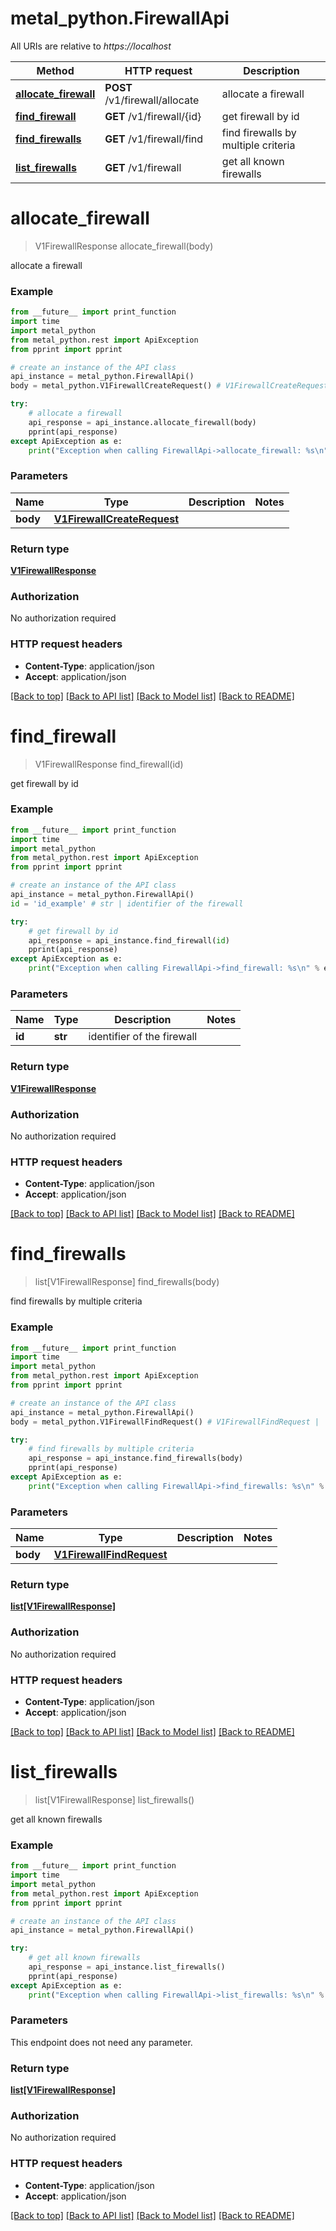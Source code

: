 # metal_python.FirewallApi

All URIs are relative to *https://localhost*

Method | HTTP request | Description
------------- | ------------- | -------------
[**allocate_firewall**](FirewallApi.md#allocate_firewall) | **POST** /v1/firewall/allocate | allocate a firewall
[**find_firewall**](FirewallApi.md#find_firewall) | **GET** /v1/firewall/{id} | get firewall by id
[**find_firewalls**](FirewallApi.md#find_firewalls) | **GET** /v1/firewall/find | find firewalls by multiple criteria
[**list_firewalls**](FirewallApi.md#list_firewalls) | **GET** /v1/firewall | get all known firewalls


# **allocate_firewall**
> V1FirewallResponse allocate_firewall(body)

allocate a firewall

### Example
```python
from __future__ import print_function
import time
import metal_python
from metal_python.rest import ApiException
from pprint import pprint

# create an instance of the API class
api_instance = metal_python.FirewallApi()
body = metal_python.V1FirewallCreateRequest() # V1FirewallCreateRequest | 

try:
    # allocate a firewall
    api_response = api_instance.allocate_firewall(body)
    pprint(api_response)
except ApiException as e:
    print("Exception when calling FirewallApi->allocate_firewall: %s\n" % e)
```

### Parameters

Name | Type | Description  | Notes
------------- | ------------- | ------------- | -------------
 **body** | [**V1FirewallCreateRequest**](V1FirewallCreateRequest.md)|  | 

### Return type

[**V1FirewallResponse**](V1FirewallResponse.md)

### Authorization

No authorization required

### HTTP request headers

 - **Content-Type**: application/json
 - **Accept**: application/json

[[Back to top]](#) [[Back to API list]](../README.md#documentation-for-api-endpoints) [[Back to Model list]](../README.md#documentation-for-models) [[Back to README]](../README.md)

# **find_firewall**
> V1FirewallResponse find_firewall(id)

get firewall by id

### Example
```python
from __future__ import print_function
import time
import metal_python
from metal_python.rest import ApiException
from pprint import pprint

# create an instance of the API class
api_instance = metal_python.FirewallApi()
id = 'id_example' # str | identifier of the firewall

try:
    # get firewall by id
    api_response = api_instance.find_firewall(id)
    pprint(api_response)
except ApiException as e:
    print("Exception when calling FirewallApi->find_firewall: %s\n" % e)
```

### Parameters

Name | Type | Description  | Notes
------------- | ------------- | ------------- | -------------
 **id** | **str**| identifier of the firewall | 

### Return type

[**V1FirewallResponse**](V1FirewallResponse.md)

### Authorization

No authorization required

### HTTP request headers

 - **Content-Type**: application/json
 - **Accept**: application/json

[[Back to top]](#) [[Back to API list]](../README.md#documentation-for-api-endpoints) [[Back to Model list]](../README.md#documentation-for-models) [[Back to README]](../README.md)

# **find_firewalls**
> list[V1FirewallResponse] find_firewalls(body)

find firewalls by multiple criteria

### Example
```python
from __future__ import print_function
import time
import metal_python
from metal_python.rest import ApiException
from pprint import pprint

# create an instance of the API class
api_instance = metal_python.FirewallApi()
body = metal_python.V1FirewallFindRequest() # V1FirewallFindRequest | 

try:
    # find firewalls by multiple criteria
    api_response = api_instance.find_firewalls(body)
    pprint(api_response)
except ApiException as e:
    print("Exception when calling FirewallApi->find_firewalls: %s\n" % e)
```

### Parameters

Name | Type | Description  | Notes
------------- | ------------- | ------------- | -------------
 **body** | [**V1FirewallFindRequest**](V1FirewallFindRequest.md)|  | 

### Return type

[**list[V1FirewallResponse]**](V1FirewallResponse.md)

### Authorization

No authorization required

### HTTP request headers

 - **Content-Type**: application/json
 - **Accept**: application/json

[[Back to top]](#) [[Back to API list]](../README.md#documentation-for-api-endpoints) [[Back to Model list]](../README.md#documentation-for-models) [[Back to README]](../README.md)

# **list_firewalls**
> list[V1FirewallResponse] list_firewalls()

get all known firewalls

### Example
```python
from __future__ import print_function
import time
import metal_python
from metal_python.rest import ApiException
from pprint import pprint

# create an instance of the API class
api_instance = metal_python.FirewallApi()

try:
    # get all known firewalls
    api_response = api_instance.list_firewalls()
    pprint(api_response)
except ApiException as e:
    print("Exception when calling FirewallApi->list_firewalls: %s\n" % e)
```

### Parameters
This endpoint does not need any parameter.

### Return type

[**list[V1FirewallResponse]**](V1FirewallResponse.md)

### Authorization

No authorization required

### HTTP request headers

 - **Content-Type**: application/json
 - **Accept**: application/json

[[Back to top]](#) [[Back to API list]](../README.md#documentation-for-api-endpoints) [[Back to Model list]](../README.md#documentation-for-models) [[Back to README]](../README.md)

